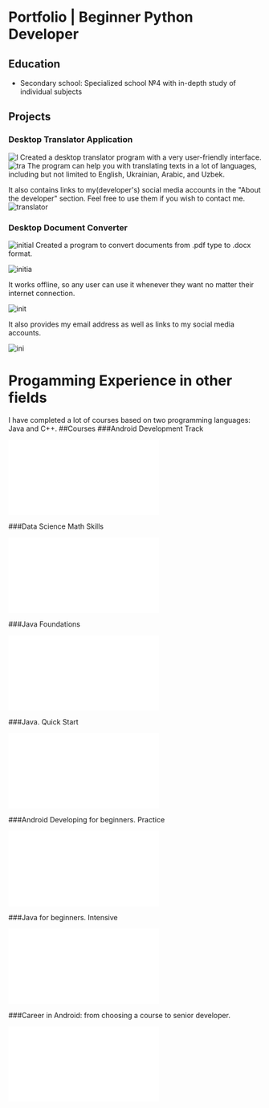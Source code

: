 # Portfolio | Beginner Python Developer

## Education
- Secondary school: Specialized school №4 with in-depth study of individual subjects


## Projects
### Desktop Translator Application
![l](assets/img/1_.jpg)
Created a desktop translator program with a very user-friendly interface.
![tra](assets/img/2_.jpg)
The program can help you with translating texts in a lot of languages, including but not limited to English, Ukrainian, Arabic, and Uzbek. 

It also contains links to my(developer's) social media accounts in the "About the developer" section. Feel free to use them if you wish to contact me.
![translator](assets/img/3_.jpg)
### Desktop Document Converter
![initial](assets/img/1.jpg)
Created a program to convert documents from .pdf type to .docx format.

![initia](assets/img/2.jpg)

It works offline, so any user can use it whenever they want no matter their internet connection.

![init](assets/img/3.jpg)

It also provides my email address as well as links to my social media accounts.

![ini](assets/img/4.jpg)

# Progamming Experience in other fields
I have completed a lot of courses based on two programming languages: Java and C++. 
##Courses
###Android Development Track


![android](assets/img/UDACITY.pdf)





###Data Science Math Skills




![coursera](assets/img/CourseraDataScience.pdf)




###Java Foundations




![oracle](assets/img/OracleAcademy.pdf)




###Java. Quick Start




![java](assets/img/4610981_1039966.ru.pdf)




###Android Developing for beginners. Practice




![and](assets/img/android.pdf)




###Java for beginners. Intensive




![int](assets/img/4610981_1013454.ru.pdf)




###Career in Android: from choosing a course to senior developer.




![career](assets/img/CareerinAndroid.pdf)



